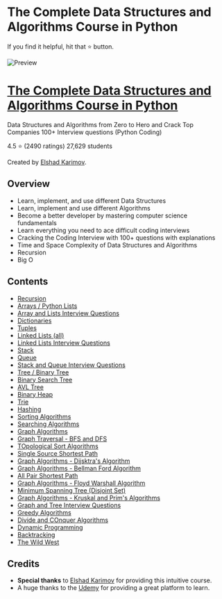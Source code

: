 # The Complete Data Structures and Algorithms Course in Python

If you find it helpful, hit that ⭐ button.

![Preview](https://github.com/afkniladri/Playing-with-DSA-Python/blob/main/image.jpg)

# [The Complete Data Structures and Algorithms Course in Python](https://www.udemy.com/course/data-structures-and-algorithms-bootcamp-in-python/)

Data Structures and Algorithms from Zero to Hero and Crack Top Companies 100+ Interview questions (Python Coding)

4.5 ⭐ (2490 ratings) 27,629 students

Created by [Elshad Karimov](https://www.udemy.com/user/elshad-karimov/).

## Overview

* Learn, implement, and use different Data Structures
* Learn, implement and use different Algorithms
* Become a better developer by mastering computer science fundamentals
* Learn everything you need to ace difficult coding interviews
* Cracking the Coding Interview with 100+ questions with explanations
* Time and Space Complexity of Data Structures and Algorithms
* Recursion
* Big O

## Contents

- [Recursion](https://github.com/afkniladri/Playing-with-DSA-Python)
- [Arrays / Python Lists]()
- [Array and Lists Interview Questions]()
- [Dictionaries]()
- [Tuples]()
- [Linked Lists (all)]()
- [Linked Lists Interview Questions]()
- [Stack]()
- [Queue]()
- [Stack and Queue Interview Questions]()
- [Tree / Binary Tree]()
- [Binary Search Tree]()
- [AVL Tree]()
- [Binary Heap]()
- [Trie]()
- [Hashing]()
- [Sorting Algorithms]()
- [Searching Algorithms]()
- [Graph Algorithms]()
- [Graph Traversal - BFS and DFS]()
- [TOpological Sort Algorithms]()
- [Single Source Shortest Path]()
- [Graph Algorithms - Dijsktra's Algorithm]()
- [Graph Algorithms - Bellman Ford Algorithm]()
- [All Pair Shortest Path]()
- [Graph Algorithms - Floyd Warshall Algorithm]()
- [Minimum Spanning Tree (Disjoint Set)]()
- [Graph Algorithms - Kruskal and Prim's Algorithms]()
- [Graph and Tree Interview Questions]()
- [Greedy Algorithms]()
- [Divide and COnquer Algorithms]()
- [Dynamic Programming]()
- [Backtracking]()
- [The Wild West]()

## Credits

- **Special thanks** to [Elshad Karimov](https://www.udemy.com/user/elshad-karimov/) for providing this intuitive course.
- A huge thanks to the [Udemy](www.udemy.com) for providing a great platform to learn. 

